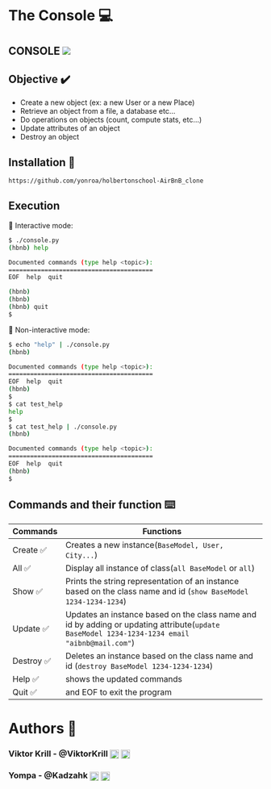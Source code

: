 # The Console 💻

<h2> CONSOLE <img src = "https://i.stack.imgur.com/sY3N5.gif" </h2>

## Objective ✔️

- Create a new object (ex: a new User or a new Place) 
- Retrieve an object from a file, a database etc…
- Do operations on objects (count, compute stats, etc…)
- Update attributes of an object
- Destroy an object

## Installation 💫


```sh
https://github.com/yonroa/holbertonschool-AirBnB_clone
```

## Execution
 🔑 Interactive mode:
```sh
$ ./console.py
(hbnb) help

Documented commands (type help <topic>):
========================================
EOF  help  quit

(hbnb) 
(hbnb) 
(hbnb) quit
$
```

🔑 Non-interactive mode:
```sh
$ echo "help" | ./console.py
(hbnb)

Documented commands (type help <topic>):
========================================
EOF  help  quit
(hbnb) 
$
$ cat test_help
help
$
$ cat test_help | ./console.py
(hbnb)

Documented commands (type help <topic>):
========================================
EOF  help  quit
(hbnb) 
$
```


## Commands and their function ⌨️

| Commands | Functions |
| ------ | ------ |
| Create ✅ | Creates a new instance(```BaseModel, User, City...```)|
| All ✅ | Display all instance of class(```all BaseModel``` or ```all```) |
| Show ✅ | Prints the string representation of an instance based on the class name and id (```show BaseModel 1234-1234-1234```)|
| Update ✅ | Updates an instance based on the class name and id by adding or updating attribute(```update BaseModel 1234-1234-1234 email "aibnb@mail.com"```) |
| Destroy ✅ | Deletes an instance based on the class name and id (```destroy BaseModel 1234-1234-1234```) |
| Help ✅ | shows the updated commands |
| Quit ✅ | and EOF to exit the program |


# Authors 🤖

### Viktor Krill - @ViktorKrill <a href="https://www.twitter.com/Dev_Vikk" rel="nofollow"> <img width="18px" align="center" src="https://raw.githubusercontent.com/rahulbanerjee26/githubAboutMeGenerator/main/icons/twitter.svg" style="max-width: 100%;"></a> <a href="https://www.github.com/viktorkrill"> <img width="18px" align="center" src="https://raw.githubusercontent.com/rahulbanerjee26/githubAboutMeGenerator/main/icons/github.svg" style="max-width: 100%;"></a>

### Yompa - @Kadzahk <a href="https://www.twitter.com/yompa_0" rel="nofollow"> <img width="18px" align="center" src="https://raw.githubusercontent.com/rahulbanerjee26/githubAboutMeGenerator/main/icons/twitter.svg" style="max-width: 100%;"></a> <a href="https://www.github.com/yonroa"> <img width="18px" align="center" src="https://raw.githubusercontent.com/rahulbanerjee26/githubAboutMeGenerator/main/icons/github.svg" style="max-width: 100%;"></a>
